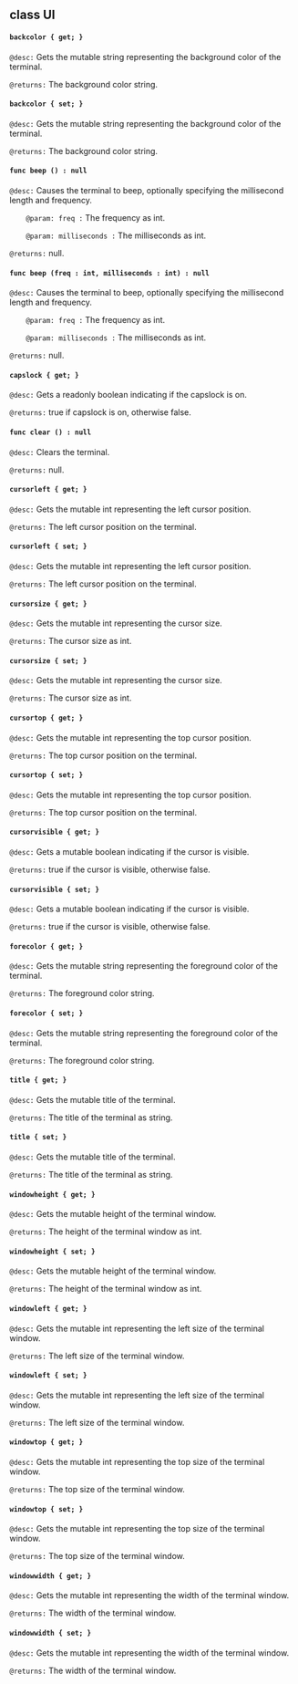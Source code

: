 ## class UI

#### ```backcolor { get; }```


```@desc:``` Gets the mutable string representing the background color of the terminal.

```@returns:``` The background color string.

#### ```backcolor { set; }```


```@desc:``` Gets the mutable string representing the background color of the terminal.

```@returns:``` The background color string.

#### ```func beep () : null```


```@desc:``` Causes the terminal to beep, optionally specifying the millisecond length and frequency.

```    @param: freq :``` The frequency as int.

```    @param: milliseconds :``` The milliseconds as int.

```@returns:``` null.

#### ```func beep (freq : int, milliseconds : int) : null```


```@desc:``` Causes the terminal to beep, optionally specifying the millisecond length and frequency.

```    @param: freq :``` The frequency as int.

```    @param: milliseconds :``` The milliseconds as int.

```@returns:``` null.

#### ```capslock { get; }```


```@desc:``` Gets a readonly boolean indicating if the capslock is on.

```@returns:``` true if capslock is on, otherwise false.

#### ```func clear () : null```


```@desc:``` Clears the terminal.

```@returns:``` null.

#### ```cursorleft { get; }```


```@desc:``` Gets the mutable int representing the left cursor position.

```@returns:``` The left cursor position on the terminal.

#### ```cursorleft { set; }```


```@desc:``` Gets the mutable int representing the left cursor position.

```@returns:``` The left cursor position on the terminal.

#### ```cursorsize { get; }```


```@desc:``` Gets the mutable int representing the cursor size.

```@returns:``` The cursor size as int.

#### ```cursorsize { set; }```


```@desc:``` Gets the mutable int representing the cursor size.

```@returns:``` The cursor size as int.

#### ```cursortop { get; }```


```@desc:``` Gets the mutable int representing the top cursor position.

```@returns:``` The top cursor position on the terminal.

#### ```cursortop { set; }```


```@desc:``` Gets the mutable int representing the top cursor position.

```@returns:``` The top cursor position on the terminal.

#### ```cursorvisible { get; }```


```@desc:``` Gets a mutable boolean indicating if the cursor is visible.

```@returns:``` true if the cursor is visible, otherwise false.

#### ```cursorvisible { set; }```


```@desc:``` Gets a mutable boolean indicating if the cursor is visible.

```@returns:``` true if the cursor is visible, otherwise false.

#### ```forecolor { get; }```


```@desc:``` Gets the mutable string representing the foreground color of the terminal.

```@returns:``` The foreground color string.

#### ```forecolor { set; }```


```@desc:``` Gets the mutable string representing the foreground color of the terminal.

```@returns:``` The foreground color string.

#### ```title { get; }```


```@desc:``` Gets the mutable title of the terminal.

```@returns:``` The title of the terminal as string.

#### ```title { set; }```


```@desc:``` Gets the mutable title of the terminal.

```@returns:``` The title of the terminal as string.

#### ```windowheight { get; }```


```@desc:``` Gets the mutable height of the terminal window.

```@returns:``` The height of the terminal window as int.

#### ```windowheight { set; }```


```@desc:``` Gets the mutable height of the terminal window.

```@returns:``` The height of the terminal window as int.

#### ```windowleft { get; }```


```@desc:``` Gets the mutable int representing the left size of the terminal window.

```@returns:``` The left size of the terminal window.

#### ```windowleft { set; }```


```@desc:``` Gets the mutable int representing the left size of the terminal window.

```@returns:``` The left size of the terminal window.

#### ```windowtop { get; }```


```@desc:``` Gets the mutable int representing the top size of the terminal window.

```@returns:``` The top size of the terminal window.

#### ```windowtop { set; }```


```@desc:``` Gets the mutable int representing the top size of the terminal window.

```@returns:``` The top size of the terminal window.

#### ```windowwidth { get; }```


```@desc:``` Gets the mutable int representing the width of the terminal window.

```@returns:``` The width of the terminal window.

#### ```windowwidth { set; }```


```@desc:``` Gets the mutable int representing the width of the terminal window.

```@returns:``` The width of the terminal window.

